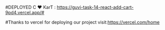 #DEPLOYED C ❤️ KarT  : https://guvi-task-14-react-add-cart-9pd4.vercel.app/#

#Thanks to vercel for deploying our project
visit:https://vercel.com/home



    
